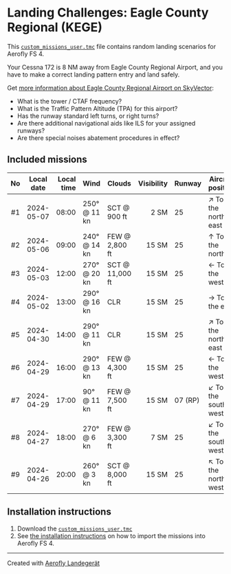 # Landing Challenges: Eagle County Regional (KEGE)

This [`custom_missions_user.tmc`](./custom_missions_user.tmc) file contains random landing scenarios for Aerofly FS 4.

Your Cessna 172 is 8 NM away from Eagle County Regional Airport, and you have to make a correct landing pattern entry and land safely.

Get [more information about Eagle County Regional Airport on SkyVector](https://skyvector.com/airport/KEGE):

- What is the tower / CTAF frequency?
- What is the Traffic Pattern Altitude (TPA) for this airport?
- Has the runway standard left turns, or right turns?
- Are there additional navigational aids like ILS for your assigned runways?
- Are there special noises abatement procedures in effect?

## Included missions

| No  | Local date | Local time | Wind         | Clouds          | Visibility | Runway  | Aircraft position    |
| :-: | ---------- | ---------: | ------------ | --------------- | ---------: | ------- | -------------------- |
| #1  | 2024-05-07 |      08:00 | 250° @ 11 kn | SCT @ 900 ft    |       2 SM | 25      | ↗ To the north-east |
| #2  | 2024-05-06 |      09:00 | 240° @ 14 kn | FEW @ 2,800 ft  |      15 SM | 25      | ↑ To the north       |
| #3  | 2024-05-03 |      12:00 | 270° @ 20 kn | SCT @ 11,000 ft |      15 SM | 25      | ← To the west        |
| #4  | 2024-05-02 |      13:00 | 290° @ 16 kn | CLR             |      15 SM | 25      | → To the east        |
| #5  | 2024-04-30 |      14:00 | 290° @ 11 kn | CLR             |      15 SM | 25      | ↗ To the north-east |
| #6  | 2024-04-29 |      16:00 | 290° @ 13 kn | FEW @ 4,300 ft  |      15 SM | 25      | ← To the west        |
| #7  | 2024-04-29 |      17:00 | 90° @ 11 kn  | FEW @ 7,500 ft  |      15 SM | 07 (RP) | ↙ To the south-west |
| #8  | 2024-04-27 |      18:00 | 270° @ 6 kn  | FEW @ 3,300 ft  |       7 SM | 25      | ↙ To the south-west |
| #9  | 2024-04-26 |      20:00 | 260° @ 3 kn  | SCT @ 8,000 ft  |      15 SM | 25      | ↖ To the north-west |

## Installation instructions

1. Download the [`custom_missions_user.tmc`](./custom_missions_user.tmc)
2. See [the installation instructions](https://fboes.github.io/aerofly-missions/docs/generic-installation.html) on how to import the missions into Aerofly FS 4.

---

Created with [Aerofly Landegerät](https://github.com/fboes/aerofly-patterns)
